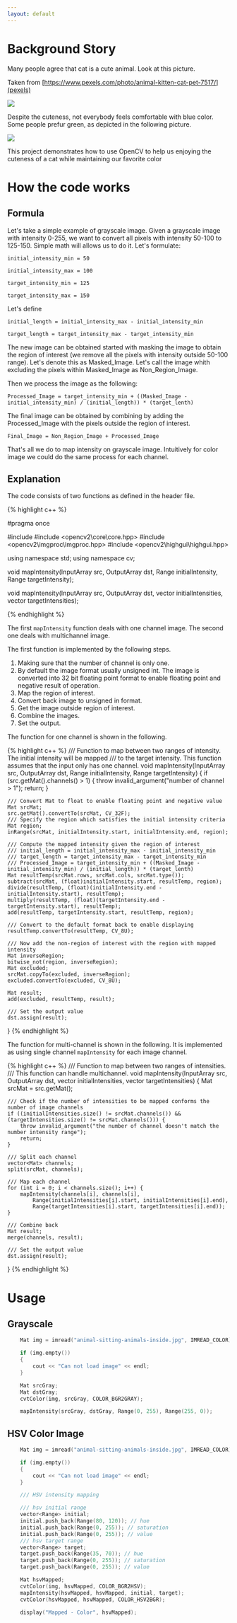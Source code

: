 ```yaml
---
layout: default
---
```


# [](#header-1)Background Story

Many people agree that cat is a cute animal. Look at this picture.

Taken from [https://www.pexels.com/photo/animal-kitten-cat-pet-7517/](pexels)

![](animal-sitting-animals-inside.jpg)

Despite the cuteness, not everybody feels comfortable with blue color. Some people prefur green, as depicted in the following picture.

![](cat_relax_green.jpg)

This project demonstrates how to use OpenCV to help us enjoying the cuteness of a cat while maintaining our favorite color

# [](#header-1)How the code works

## [](#header-2)Formula

Let's take a simple example of grayscale image. Given a grayscale image with intensity 0-255, we want to convert all pixels with intensity 50-100 to 125-150. Simple math will allows us to do it. Let's formulate:

```
initial_intensity_min = 50

initial_intensity_max = 100

target_intensity_min = 125

target_intensity_max = 150
```

Let's define

```
initial_length = initial_intensity_max - initial_intensity_min

target_length = target_intensity_max - target_intensity_min
```

The new image can be obtained started with masking the image to obtain the region of interest (we remove all the pixels with intensity outside 50-100 range). Let's denote this as Masked_Image. Let's call the image whith excluding the pixels within Masked_Image as Non_Region_Image. 

Then we process the image as the following:

```
Processed_Image = target_intensity_min + ((Masked_Image - initial_intensity_min) / (initial_length)) * (target_lenth)
```

The final image can be obtained by combining by adding the Processed_Image with the pixels outside the region of interest.

```
Final_Image = Non_Region_Image + Processed_Image
```

That's all we do to map intensity on grayscale image. Intuitively for color image we could do the same process for each channel.

## [](#header-2)Explanation

The code consists of two functions as defined in the header file. 

{% highlight c++ %}

#pragma once

#include <iostream>
#include <opencv2\core\core.hpp>
#include <opencv2\imgproc\imgproc.hpp>
#include <opencv2\highgui\highgui.hpp>

using namespace std;
using namespace cv;

void mapIntensity(InputArray src, OutputArray dst, Range initialIntensity, Range targetIntensity);

void mapIntensity(InputArray src, OutputArray dst, vector<Range> initialIntensities, vector<Range> targetIntensities);

{% endhighlight %}

The first ```mapIntensity``` function deals with one channel image. The second one deals with multichannel image.

The first function is implemented by the following steps.

1. Making sure that the number of channel is only one.
1. By default the image format usually unsigned int. The image is converted into 32 bit floating point format to enable floating point and negative result of operation.
1. Map the region of interest.
1. Convert back image to unsigned in format.
1. Get the image outside region of interest.
1. Combine the images.
1. Set the output.

The function for one channel is shown in the following.

{% highlight c++ %}
/// Function to map between two ranges of intensity.  The initial intensity will be mapped
/// to the target intensity. This function assumes that the input only has one channel.
void mapIntensity(InputArray src, OutputArray dst, Range initialIntensity, Range targetIntensity)
{
	if (src.getMat().channels() > 1) {
		throw invalid_argument("number of channel > 1");
		return;
	}

	/// Convert Mat to float to enable floating point and negative value
	Mat srcMat;
	src.getMat().convertTo(srcMat, CV_32F);
	/// Specify the region which satisfies the initial intensity criteria
	Mat region;
	inRange(srcMat, initialIntensity.start, initialIntensity.end, region);

	/// Compute the mapped intensity given the region of interest
	/// initial_length = initial_intensity_max - initial_intensity_min
	/// target_length = target_intensity_max - target_intensity_min
	/// Processed_Image = target_intensity_min + ((Masked_Image - initial_intensity_min) / (initial_length)) * (target_lenth)
	Mat resultTemp(srcMat.rows, srcMat.cols, srcMat.type());
	subtract(srcMat, (float)initialIntensity.start, resultTemp, region);
	divide(resultTemp, (float)(initialIntensity.end - initialIntensity.start), resultTemp);
	multiply(resultTemp, (float)(targetIntensity.end - targetIntensity.start), resultTemp);
	add(resultTemp, targetIntensity.start, resultTemp, region);

	/// Convert to the default format back to enable displaying
	resultTemp.convertTo(resultTemp, CV_8U);

	/// Now add the non-region of interest with the region with mapped intensity 
	Mat inverseRegion;
	bitwise_not(region, inverseRegion);
	Mat excluded;
	srcMat.copyTo(excluded, inverseRegion);
	excluded.convertTo(excluded, CV_8U);

	Mat result;
	add(excluded, resultTemp, result);

	/// Set the output value
	dst.assign(result);
}
{% endhighlight %}

The function for multi-channel is shown in the following. It is implemented as using single channel ```mapIntensity``` for each image channel.

{% highlight c++ %}
/// Function to map between two ranges of intensities. 
/// This function can handle multichannel.
void mapIntensity(InputArray src, OutputArray dst, vector<Range> initialIntensities, vector<Range> targetIntensities)
{
	Mat srcMat = src.getMat();
	
	/// Check if the number of intensities to be mapped conforms the number of image channels
	if ((initialIntensities.size() != srcMat.channels()) && (targetIntensities.size() != srcMat.channels())) {
		throw invalid_argument("the number of channel doesn't match the number intensity range");
		return;
	}
	
	/// Split each channel
	vector<Mat> channels;
	split(srcMat, channels);

	/// Map each channel
	for (int i = 0; i < channels.size(); i++) {
		mapIntensity(channels[i], channels[i], 
			Range(initialIntensities[i].start, initialIntensities[i].end), 
			Range(targetIntensities[i].start, targetIntensities[i].end));
	}

	/// Combine back
	Mat result;
	merge(channels, result);

	/// Set the output value
	dst.assign(result);
}
{% endhighlight %}

# [](#header-1)Usage 

## [](#header-2)Grayscale

```cpp
	Mat img = imread("animal-sitting-animals-inside.jpg", IMREAD_COLOR);

	if (img.empty())
	{
		cout << "Can not load image" << endl;
	}

	Mat srcGray; 
	Mat dstGray;
	cvtColor(img, srcGray, COLOR_BGR2GRAY);

	mapIntensity(srcGray, dstGray, Range(0, 255), Range(255, 0));
```

## [](#header-2)HSV Color Image

```cpp
	Mat img = imread("animal-sitting-animals-inside.jpg", IMREAD_COLOR);

	if (img.empty())
	{
		cout << "Can not load image" << endl;
	}

	/// HSV intensity mapping

	/// hsv initial range
	vector<Range> initial;
	initial.push_back(Range(80, 120)); // hue
	initial.push_back(Range(0, 255)); // saturation
	initial.push_back(Range(0, 255)); // value
	/// hsv target range
	vector<Range> target;
	target.push_back(Range(35, 70)); // hue
	target.push_back(Range(0, 255)); // saturation
	target.push_back(Range(0, 255)); // value

	Mat hsvMapped;
	cvtColor(img, hsvMapped, COLOR_BGR2HSV);
	mapIntensity(hsvMapped, hsvMapped, initial, target);
	cvtColor(hsvMapped, hsvMapped, COLOR_HSV2BGR);

	display("Mapped - Color", hsvMapped);
```
